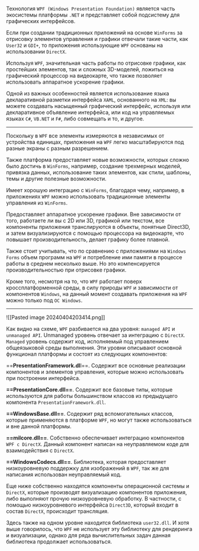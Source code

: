 Технология `WPF (Windows Presentation Foundation)` является часть экосистемы платформы `.NET` и представляет собой подсистему для графических интерфейсов.

Если при создании традиционных приложений на основе `WinForms` за отрисовку элементов управления и графики отвечали такие части, как `User32` и `GDI+`, то приложения использующие `WPF` основаны на использовании `DirectX`.

Используя `WPF`, значительная часть работы по отрисовке графики, как простейших элементов, так и сложных 3D-моделей, ложиться на графический процессор на видеокарте, что также позволяет использовать аппаратное ускорение графики.

Одной из важных особенностей является использование языка декларативной разметки интерфейса `XAML`, основанного на `XML`: вы можете создавать насыщенный графический интерфейс, используя или декларативное объявление интерфейса, или код на управляемых языках `C#`, `VB.NET` и `F#`, либо совмещать и то, и другое.

---

Поскольку в `WPF` все элементы измеряются в независимых от устройства единицах, приложения на `WPF` легко масштабируются под разные экраны с разным разрешением.

Также платформа предоставляет новые возможности, которых сложно было достичь в `WinForms`, например, создание трехмерных моделей, привязка данных, использование таких элементов, как стили, шаблоны, темы и другие полезные возможности.

Имеет хорошую интеграцию с `WinForms`, благодаря чему, например, в приложениях `WPF` можно использовать традиционные элементы управления из `WinForms`.

Предоставляет аппаратное ускорение графики. Вне зависимости от того, работаете ли вы с 2D или 3D, графикой или текстом, все компоненты приложения транслируются в объекты, понятные Direct3D, и затем визуализируются с помощью процессора на видеокарте, что повышает производительность, делает графику более плавной.

Также стоит учитывать, что по сравнению с приложениями на `Windows Forms` объем программ на `WPF` и потребление ими памяти в процессе работы в среднем несколько выше. Но это компенсируется производительностью при отрисовке графики.

Кроме того, несмотря на то, что `WPF` работает поверх кроссплатформенной среды,       в силу природы `WPF` и зависимости от компонентов `Windows`, на данный момент создавать приложения на `WPF` можно только под `ОС Windows`.

---

![[Pasted image 20240404203414.png]]

Как видно на схеме, `WPF` разбивается на два уровня: `managed API` и `unmanaged API`. 
Unmanaged уровень отвечает за интеграцию с `DirectX`. `Managed` уровень содержит код, исполняемый под управлением общеязыковой среды выполнения. Эти уровни описывают основной функционал платформы и состоят из следующих компонентов:

==**PresentationFramework.dl**l==. Содержит все основные реализации компонентов и элементов управления, которые можно использовать при построении интерфейса.

**==PresentationCore.dll==**. Содержит все базовые типы, которые используются для работы большинством классов из предыдущего компонента `PresentationFramework.dll`.

**==WindowsBase.dll==**. Содержит ряд вспомогательных классов, которые применяются в платформе `WPF`, но могут также использоваться и вне данной платформы.

**==milcore.dll==**. Собственно обеспечивает интеграцию компонентов `WPF с DirectX`. Данный компонент написан на неуправляемом коде для взаимодействия с `DirectX`.

**==WindowsCodecs.dll==**. Библиотека, которая предоставляет низкоуровневую поддержку для изображений в `WPF`, так же для написания использован неуправляемый код.

Еще ниже собственно находятся компоненты операционной системы и `DirectX`, которые производят визуализацию компонентов приложения, либо выполняют прочую низкоуровневую обработку. В частности, с помощью низкоуровневого интерфейса `Direct3D`, который входит в состав `DirectX`, происходит трансляция.

Здесь также на одном уровне находится библиотека `user32.dll`. И хотя выше говорилось, что `WPF` не использует эту библиотеку для рендеринга и визуализации, однако для ряда вычислительных задач данная библиотека продолжает использоваться.


